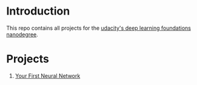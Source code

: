# Introduction
This repo contains all projects for the [udacity's deep learning foundations nanodegree](https://www.udacity.com/course/deep-learning-nanodegree-foundation--nd101).

# Projects

1. [Your First Neural Network](https://github.com/mantelsolutions/nd101/tree/master/DLND-your-first-network)
